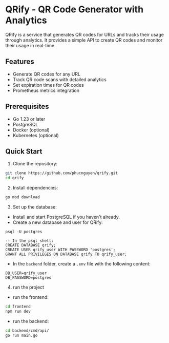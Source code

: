 # QRify - QR Code Generator with Analytics

QRify is a service that generates QR codes for URLs and tracks their usage through analytics. It provides a simple API to create QR codes and monitor their usage in real-time.

## Features

- Generate QR codes for any URL
- Track QR code scans with detailed analytics
- Set expiration times for QR codes
- Prometheus metrics integration

## Prerequisites

- Go 1.23 or later
- PostgreSQL
- Docker (optional)
- Kubernetes (optional)

## Quick Start

1. Clone the repository:

```bash
git clone https://github.com/phucnguyen/qrify.git
cd qrify
```

2. Install dependencies:

```bash
go mod download
```

3. Set up the database:

- Install and start PostgreSQL if you haven't already.
- Create a new database and user for QRify:

```
psql -U postgres

-- In the psql shell:
CREATE DATABASE qrify;
CREATE USER qrify_user WITH PASSWORD 'postgres';
GRANT ALL PRIVILEGES ON DATABASE qrify TO qrify_user;
```

- In the `backend` folder, create a `.env` file with the following content:

```
DB_USER=qrify_user
DB_PASSWORD=postgres
```

4. run the project

- run the frontend:

```bash
cd frontend
npm run dev
```

- run the backend:

```bash
cd backend/cmd/api/
go run main.go
```
